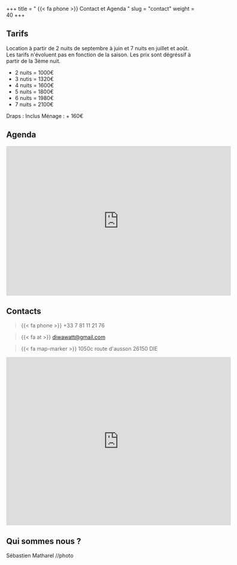 +++
title = " {{< fa phone >}} Contact et Agenda "
slug = "contact"
weight = 40
+++

## Tarifs
Location à partir de 2 nuits de septembre à juin et 7 nuits en juillet et août. Les tarifs n'évoluent pas en fonction de la saison. Les prix sont dégréssif à partir de la 3ème nuit.

  - 2 nuits = 1000€
  - 3 nutis = 1320€
  - 4 nuits = 1600€
  - 5 nuits = 1800€
  - 6 nuits = 1980€
  - 7 nuits = 2100€

Draps : Inclus
Ménage : + 160€

## Agenda 

<iframe src="https://calendar.google.com/calendar/embed?src=61bfd7fc7d3dd11ae7d00bbe90ed21d5510243f9b4e6a5186d0782405d6f62da%40group.calendar.google.com&ctz=Europe%2FParis" style="border-width:0" width="600" height="400" frameborder="0" scrolling="no"></iframe>

## Contacts

> {{< fa phone >}} +33 7 81 11 21 76

> {{< fa at >}} diwawatt@gmail.com

> {{< fa map-marker >}} 1050c route d'ausson 26150 DIE

<iframe src="https://www.google.com/maps/embed?pb=!1m18!1m12!1m3!1d2833.933701197773!2d5.378472376533459!3d44.74136938137577!2m3!1f0!2f0!3f0!3m2!1i1024!2i768!4f13.1!3m3!1m2!1s0x12cab7b61acc6f8b%3A0xe1155f185160aeb9!2sG%C3%AEte%20Au%20son%20du%20Diois!5e0!3m2!1sfr!2sfr!4v1711377259882!5m2!1sfr!2sfr" width="600" height="450" style="border:0;" allowfullscreen="" loading="lazy" referrerpolicy="no-referrer-when-downgrade"></iframe>

## Qui sommes nous ? ##
Sébastien Matharel //photo
